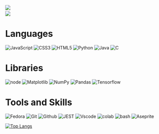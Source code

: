 [![](https://github-readme-stats.vercel.app/api?username=Swap2104&show_icons=true&theme=tokyonight&show=prs_merged,prs_merged_percentage)](https://github.com/anuraghazra/github-readme-stats) &nbsp;
<br>![](https://komarev.com/ghpvc/?username=Swap2104&style=flat-square)
# Languages
![JavaScript](https://img.shields.io/badge/javascript-282A36.svg?style=for-the-badge&logo=javascript&logoColor=%23F7DF1E)
![CSS3](https://img.shields.io/badge/css3-282A36.svg?style=for-the-badge&logo=css3&logoColor=blue)
![HTML5](https://img.shields.io/badge/-html5-282A36.svg?logo=html5&logoColor=orange&style=for-the-badge)
![Python](https://img.shields.io/badge/Python-282A36?style=for-the-badge&logo=python&logoColor=yellow)
![Java](https://img.shields.io/badge/java-282A36.svg?style=for-the-badge&logo=openjdk&logoColor=red)
![C](https://img.shields.io/badge/C-282A36?style=for-the-badge&logo=c&logoColor=00599C)

# Libraries 
![node](https://img.shields.io/badge/Node.js-282A36?style=for-the-badge&logo=node.js&logoColor=43853D)
![Matplotlib](https://img.shields.io/badge/Matplotlib-282A36.svg?style=for-the-badge&logo=Matplotlib&logoColor=23ffffff)
![NumPy](https://img.shields.io/badge/numpy-282A36.svg?style=for-the-badge&logo=numpy&logoColor=whit23013243e)
![Pandas](https://img.shields.io/badge/pandas-282A36.svg?style=for-the-badge&logo=pandas&logoColor=23150458)
![Tensorflow](https://img.shields.io/badge/TensorFlow-282A36?style=for-the-badge&logo=tensorflow&logoColor=FF6F00)

# Tools and Skills
![Fedora](https://img.shields.io/badge/Fedora-282A36?style=for-the-badge&logo=fedora&logoColor=0078D4)
![Git](https://img.shields.io/badge/-git-282A36?logo=git&logoColor=F05032&style=for-the-badge) 
![Github](https://img.shields.io/badge/-github-282A36?logo=github&logoColor=white&style=for-the-badge)
![JEST](https://img.shields.io/badge/Jest-282A36?style=for-the-badge&logo=Jest&logoColor=white)
![Vscode](https://img.shields.io/badge/Visual_Studio_Code-282A36?style=for-the-badge&logo=visual%20studio%20code&logoColor=0078D4)
![colab](https://img.shields.io/badge/Colab-282A36?style=for-the-badge&logo=googlecolab&color=282A36)
![bash](https://img.shields.io/badge/GNU%20Bash-282A36?style=for-the-badge&logo=GNU%20Bash&logoColor=white)
![Aseprite](https://img.shields.io/badge/Aseprite-282A36?style=for-the-badge&logo=Aseprite&logoColor=white)

[![Top Langs](https://github-readme-stats.vercel.app/api/top-langs/?username=Swap2104&langs_count=7&show_icons=true&theme=tokyonight&hide&layout=donut)](https://github.com/anuraghazra/github-readme-stats)
